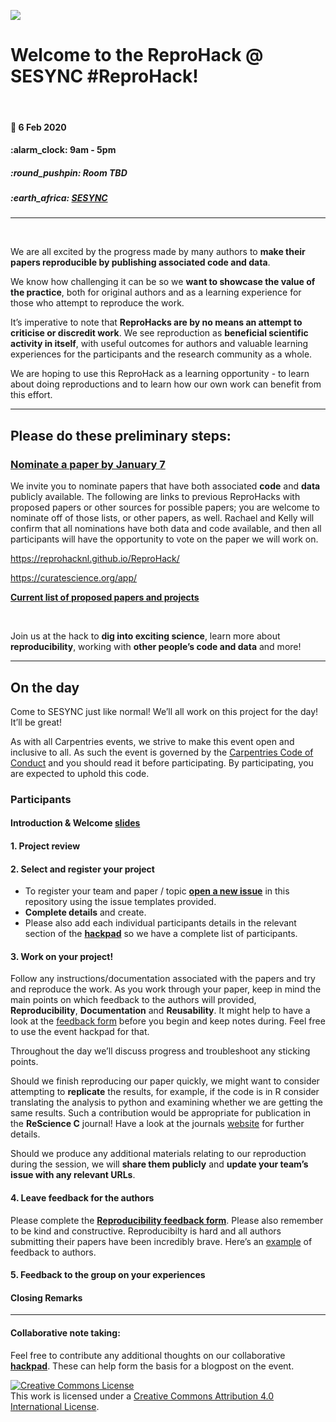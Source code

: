 
<!-- README.md is generated from README.Rmd. Please edit that file -->

![](https://github.com/reprohack/reprohack-hq/raw/master/assets/reprohack-banner.png)

# Welcome to the **ReproHack @ SESYNC \#ReproHack**\!

<br>

#### :date: **6 Feb 2020**

#### :alarm\_clock: **9am - 5pm**

##### :round\_pushpin: **Room TBD**

##### :earth\_africa: [**SESYNC**](https://www.openstreetmap.org/?mlat=39&mlon=-76.5#map=19/39/-76.5)

-----

<br>

We are all excited by the progress made by many authors to **make their
papers reproducible by publishing associated code and data**.

We know how challenging it can be so we **want to showcase the value of
the practice**, both for original authors and as a learning experience
for those who attempt to reproduce the work.

It’s imperative to note that **ReproHacks are by no means an attempt to
criticise or discredit work**. We see reproduction as **beneficial
scientific activity in itself**, with useful outcomes for authors and
valuable learning experiences for the participants and the research
community as a whole.

We are hoping to use this ReproHack as a learning opportunity - to learn
about doing reproductions and to learn how our own work can benefit from
this
effort.

-----

## **Please do these preliminary steps:**

### **[Nominate a paper by January 7](https://forms.gle/UpfZFc8m6LGPY6Rr5)**

We invite you to nominate papers that have both associated **code** and
**data** publicly available. The following are links to previous
ReproHacks with proposed papers or other sources for possible papers;
you are welcome to nominate off of those lists, or other papers, as
well. Rachael and Kelly will confirm that all nominations have both data
and code available, and then all participants will have the opportunity
to vote on the paper we will work on.

<https://reprohacknl.github.io/ReproHack/>

<https://curatescience.org/app/>

[**Current list of proposed papers and
projects**](https://youraccount.shinyapps.io/reprohack-awesome-conf)

<br>

Join us at the hack to **dig into exciting science**, learn more about
**reproducibility**, working with **other people’s code and data** and
more\!

-----

## **On the day**

Come to SESYNC just like normal\! We’ll all work on this project for the
day\! It’ll be great\!

As with all Carpentries events, we strive to make this event open and
inclusive to all. As such the event is governed by the [Carpentries Code
of
Conduct](https://docs.carpentries.org/topic_folders/policies/code-of-conduct.html)
and you should read it before participating. By participating, you are
expected to uphold this code.

### **Participants**

#### **Introduction & Welcome** [slides]()

#### **1. Project review**

#### **2. Select and register your project**

  - To register your team and paper / topic [**open a new
    issue**](https://github.com/SESYNC-ci/reprohack-sesync-Feb-6-2020/issues/new/choose)
    in this repository using the issue templates provided.
  - **Complete details** and create.
  - Please also add each individual participants details in the relevant
    section of the
    [**hackpad**](https://hackmd.io/link-to-copy-of-hackpad/edit) so we
    have a complete list of participants.

#### **3. Work on your project\!**

Follow any instructions/documentation associated with the papers and try
and reproduce the work. As you work through your paper, keep in mind the
main points on which feedback to the authors will provided,
**Reproducibility**, **Documentation** and **Reusability**. It might
help to have a look at the [feedback
form](https://forms.gle/Q2DengC6QrMyVXP16) before you begin and keep
notes during. Feel free to use the event hackpad for that.

Throughout the day we’ll discuss progress and troubleshoot any sticking
points.

Should we finish reproducing our paper quickly, we might want to
consider attempting to **replicate** the results, for example, if the
code is in R consider translating the analysis to python and examining
whether we are getting the same results. Such a contribution would be
appropriate for publication in the **ReScience C** journal\! Have a look
at the journals [website](http://rescience.github.io/write/) for further
details.

Should we produce any additional materials relating to our reproduction
during the session, we will **share them publicly** and **update your
team’s issue with any relevant URLs**.

#### **4. Leave feedback for the authors**

Please complete the [**Reproducibility feedback
form**](https://forms.gle/Q2DengC6QrMyVXP16). Please also remember to be
kind and constructive. Reproducibilty is hard and all authors submitting
their papers have been incredibly brave. Here’s an
[example](https://github.com/annakrystalli/write-ups/blob/master/assets/OpenCon_ReproHack%20feedback_form.pdf)
of feedback to authors.

#### **5. Feedback to the group on your experiences**

#### **Closing Remarks**

-----

#### Collaborative note taking:

Feel free to contribute any additional thoughts on our collaborative
[**hackpad**](https://hackmd.io/link-to-copy-of-hackpad/edit). These can
help form the basis for a blogpost on the
event.

<a rel="license" href="http://creativecommons.org/licenses/by/4.0/"><img alt="Creative Commons License" style="border-width:0" src="https://i.creativecommons.org/l/by/4.0/88x31.png" /></a><br />This
work is licensed under a
<a rel="license" href="http://creativecommons.org/licenses/by/4.0/">Creative
Commons Attribution 4.0 International License</a>.
